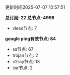 更新时间2025-07-07 10:57:51

**总订阅: 22**
**总节点: 4998**
- vless节点: 7

**google ping有效节点: 84**
- ss节点: 67
- trojan节点: 2
- v2ray节点: 13
- ssr节点: 2
